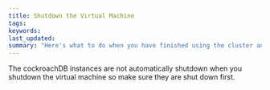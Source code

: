 ```yaml
---
title: Shutdown the Virtual Machine
tags: 
keywords: 
last_updated: 
summary: "Here's what to do when you have finished using the cluster and want to remove everything set up in this guide."
---
```



The cockroachDB instances are not automatically shutdown when you shutdown the virtual machine so make sure they are shut down first.


